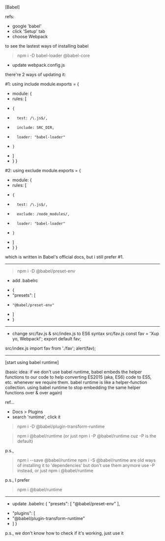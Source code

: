 [Babel]

refs:
- google 'babel'
- click 'Setup' tab
- choose Webpack

to see the lastest ways of installing babel

> npm i -D babel-loader @babel-core

- update webpack.config.js

there're 2 ways of updating it:

#1: using include
module.exports = {
+ module: {
+   rules: [
+     {
+       test: /\.js$/,
+       include: SRC_DIR,
+       loader: "babel-loader"
+     }
+   ]
+ }
}

#2: using exclude
module.exports = {
+ module: {
+   rules: [
+     {
+       test: /\.js$/,
+       exclude: /node_modules/,
+       loader: "babel-loader"
+     }
+   ]
+ }
}

which is written in Babel's official docs,
but i still prefer #1.

-----

> npm i -D @babel/preset-env

- add .babelrc
+ {
+   "presets": [
+     "@babel/preset-env"
+   ]
+ }

-----

- change src/fav.js & src/index.js to ES6 syntax
src/fav.js
const fav = 'Xup yo, Webpack!';
export default fav;

src/index.js
import fav from './fav';
alert(fav);

-----

[start using babel runtime]

(basic idea:
if we don't use babel runtime,
babel embeds the helper functions to our code 
to help converting ES2015 (aka, ES6) code to ES5, etc.
whenever we require them.
babel runtime is like a helper-function collection.
using babel runtime to stop embedding the same helper functions
over & over again)

ref...
- Docs > Plugins
- search 'runtime', click it

> npm i -D @babel/plugin-transform-runtime

> npm i @babel/runtime
(or just
> npm i -P @babel/runtime
cuz -P is the default)

p.s.,
> npm i --save @babel/runtime
> npm i -S @babel/runtime
are old ways of installing it to 'dependencies'
but don't use them anymore
use -P instead,
or just
> npm i @babel/runtime 

p.s.,
I prefer
> npm i @babel/runtime

-----

- update .babelrc
{
  "presets": [
    "@babel/preset-env"
  ],
+ "plugins": [
+   "@babel/plugin-transform-runtime"
+ ]
}

p.s.,
we don't know how to check if it's working,
just use it
